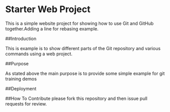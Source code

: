 # Starter Web Project

This is a simple website project for showing how to use Git
and GitHub together.Adding a line for rebasing example.

##Introduction

This is example is to show different parts of the Git repository
and various commands using a web project.

##Purpose

As stated above the main purpose is to provide some simple example
for git training demos

##Deployment

##How To Contribute
please fork this repository and then issue pull requests for
review.